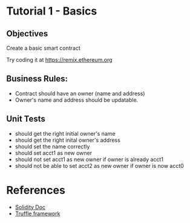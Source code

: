 # Tutorial 1 - Basics

## Objectives

Create a basic smart contract

Try coding it at https://remix.ethereum.org

## Business Rules:

* Contract should have an owner (name and address)
* Owner's name and address should be updatable.

## Unit Tests

* should get the right initial owner's name
* should get the right inital owner's address
* should set the name correctly
* should set acct1 as new owner
* should not set acct1 as new owner if owner is already acct1
* should not be able to set acct2 as new owner if owner is now acct0

# References

* [Solidity Doc](https://solidity.readthedocs.io/en/develop/)
* [Truffle framework](http://truffleframework.com/docs/getting_started/contracts)
